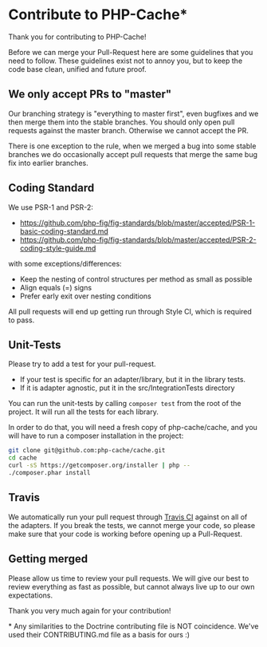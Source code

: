 # Contribute to PHP-Cache*

Thank you for contributing to PHP-Cache!

Before we can merge your Pull-Request here are some guidelines that you need to follow.
These guidelines exist not to annoy you, but to keep the code base clean,
unified and future proof.

## We only accept PRs  to "master"

Our branching strategy is "everything to master first", even
bugfixes and we then merge them into the stable branches. You should only 
open pull requests against the master branch. Otherwise we cannot accept the PR.

There is one exception to the rule, when we merged a bug into some stable branches
we do occasionally accept pull requests that merge the same bug fix into earlier
branches.

## Coding Standard

We use PSR-1 and PSR-2:

* https://github.com/php-fig/fig-standards/blob/master/accepted/PSR-1-basic-coding-standard.md
* https://github.com/php-fig/fig-standards/blob/master/accepted/PSR-2-coding-style-guide.md

with some exceptions/differences:

* Keep the nesting of control structures per method as small as possible
* Align equals (=) signs
* Prefer early exit over nesting conditions

All pull requests will end up getting run through Style CI, which is required to pass.

## Unit-Tests

Please try to add a test for your pull-request.

* If your test is specific for an adapter/library, but it in the library tests.
* If it is adapter agnostic, put it in the src/IntegrationTests directory

You can run the unit-tests by calling `composer test` from the root of the project.
It will run all the tests for each library.

In order to do that, you will need a fresh copy of php-cache/cache, and you
will have to run a composer installation in the project:

```sh
git clone git@github.com:php-cache/cache.git
cd cache
curl -sS https://getcomposer.org/installer | php --
./composer.phar install
```

## Travis

We automatically run your pull request through [Travis CI](http://www.travis-ci.org)
against on all of the adapters. If you break the tests, we cannot merge your code,
so please make sure that your code is working before opening up a Pull-Request.

## Getting merged

Please allow us time to review your pull requests. We will give our best to review
everything as fast as possible, but cannot always live up to our own expectations.

Thank you very much again for your contribution!

\* Any similarities to the Doctrine contributing file is NOT coincidence. We've used their CONTRIBUTING.md file as a basis for ours :)

